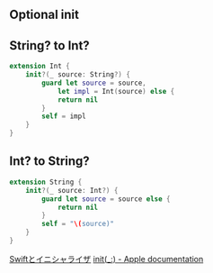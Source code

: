 ## Optional init

## String? to Int?

```swift
extension Int {
    init?(_ source: String?) {
        guard let source = source,
            let impl = Int(source) else {
            return nil
        }
        self = impl
    }
}
```

## Int? to String?

```swift
extension String {
    init?(_ source: Int?) {
        guard let source = source else {
            return nil
        }
        self = "\(source)"
    }
}
```

[Swiftとイニシャライザ](https://qiita.com/shtnkgm/items/8b7979fc84a3cc065238)
[init(_:) - Apple documentation](https://developer.apple.com/documentation/swift/fixedwidthinteger/2927496-init)
